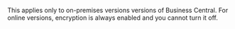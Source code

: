 This applies only to on-premises versions versions of Business Central. For online versions, encryption is always enabled and you cannot turn it off.
